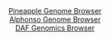 <div id="Pineapple_Genome_Browser" align="center">
  <a href="https://igv.org/app/?sessionURL=blob:zZJra9swFIb_iyBlA8fX2o4NYbhN0vW6kdTxSCnm2JYdtbbkSopzI_99WtnYlxWaDxsDfZAORzrv..rZow5zQRhFIbJ1y9UtC2lILNl6Bk1b4ztosEBhCbXAGuK4xBzTHKNwj0oQEuLpjbq5lLIVoWEQ2fYboBXThaNDAztGYS30nDXGOatryBgHybgwzjh0zCBV11_jDNpWV7Md3TUKkGBA3S4ZFcxoMa3StXov_VVKK0xZg9NmVUvyKiBVepTGQi_hU5TMojzHQlzj7WUxjK4vo7kzjhcX3vki_vI5ib3kZEYqCnLF8XDxbdyJJ1_uZM8.g_gm79kTPGrPzGSMSxn1nNHJeNMSjsXQ8q2B41mnrqvCIbTAm__Jt1rkSO_n8Vd2N6fJ9Hne3t6799PyNi53uw1eijd8HzRUs3ylWED5kvuhZWqO6Wmu7fV_bK2BZpqBSoczgsKHRw1JDvmzan_YI7ltFTFI4JfVKzwaYrzAHIX9wDR9Kwhs99Q_NYPAOmh7tOL134t2Ek8D37Qj2_bSktRS4VykgrZCB0r1Li_1andkli9y.5Q8K4ZwvfXwVQf2YE5GhfcyWW3MNylSw18_UFl9j6Z_wt17hOgyOxY2FU3UZGJTDGy_3sxGMEhimGyzfHF5Ef8xIE_ZPS6ckvEGpOpXFXX8SVwHnACVqtARQTJSE7lNVI5sjULLdhS4KGc1UyQiXmUfTM3ULNf8.BtQ5_B4.A4-">Pineapple Genome Browser</a>
</div>
<div id="Alphonso_Genome_Browser" align="center">
  <a href="https://igv.org/app/?sessionURL=blob:zZNba9swGIb_i6BlA8eWj4kNYbhdDyFt0zRk6VKKkW3Z0SpLjqQ4TkL.e9WwsZsOmouNgS.kDx3e79HjHWiwkIQzEAHHtH3TtoEB5IKvJ6iqKb5DFZYgKhCV2AACF1hglmEQ7UCBpELThxu9c6FULSPLIqruVIiV3JSuiSq05QytpZnxyjrnlKKUC6S4kNaZQA23SNl01jhFdW3qu13Tt3KkkIVoveBMcqvGrEzW.rzkVykpMeMVTqoVVeQQINF5dMbcLNCXeDaJswxLOcSbQd6Ph4P4m3sxnV8F5_Pp6Ho2DWanE1IypFYC99VwOzpxLm.28568H7dOeM0Hftksz5z7R._E_Xp60dZEYNm3u3bPDWzP62k0hOW4_Z.61h85svPg8rGtqAfT8qVdpQt4W5w4Z.i.JZPb8fjdzkOwNwDl2Uq7ALKF6EY2NFwYGL4TdN6Gds.AMNR8BCcgeno2gBIoe9HLn3ZAbWptDJB4uTrIYwAucixA1Akh7Nph6Phe14NhaO.NHVgJ.vfgXk4fwi50YscJkoJQpXXOE8lqaSLGzCYrzHJ7JE2c5eM7Gqa5_72skTaqiZ274XLywxl50z_QNIC._PCEutWPZPon5n0kiKnSY3VrlxrKvAtn2jJCRI0u5ldkdPUy2PQGcfP.r_aG6Dg8BRcVUnq9rujpT.caJAhiShcaIklKKFGbmSbJ1yCyHVerCzJOuXYRiDL9BA1o2D78_FtRd_.8fwU-">Alphonso Genome Browser</a>
</div>


<div id="DAF_Genomics_Browser" align="center">
  <a href="https://igv.org/app/?sessionURL=blob:tZFra9swFIb_iyD95Jtkx64NYbhpmmbZutLgZkspQbWPYy.W5Erykjbkv094HYONMgYdSELiXN5X5zmgbyBVLThKEHHw0MEYWUhVYregrG3gijJQKClpo8BCEkqQwHNAyQGVVGma3XwwlZXWrUpct6ClvQEuWJ0rR_kObW0lOl2BSbWJQxl9FpzulJMLZpI1dWnTVoIr4dI8B6Vsz22Bb9Y7ao6fsXXfEtasa3Tdq66NCWOscEpq3Na8gP1fjPwHZbPqd.lykfb1c3iaFaN0Pktv_Um2mobjVfbpcpmFy5NFveFUdxJG4YBc8DM8IGd7XF9mRUmK7fv5.XgRLrcPn78M_POTyb6tJagRjvCpH.IgxOhooUbkncGA8kriBAdWRE4tEgT2y9UfhmYOUtQoubu3kJY035r0uwPST62BhRQ8dj03CwlZgESJHXtehOOYDIMo8OIYH60D6mTzxjQvsps48khKSOg8UGb0y7rpR2iE_gy.FcrfOpv9r6hYNN5MP66up7NJG9_CdPWV7OLSkFOTq.0roCz06sdKIRnVJvTj.YKFNkaPAde_uPjH..N3">DAF Genomics Browser</a>
</div>
